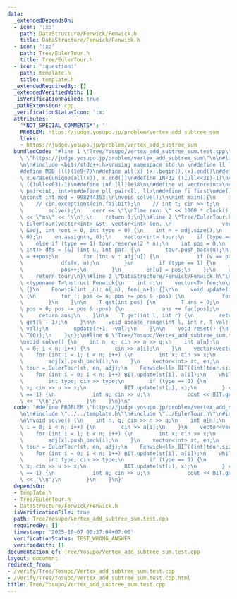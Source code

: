 ```yaml
---
data:
  _extendedDependsOn:
  - icon: ':x:'
    path: DataStructure/Fenwick/Fenwick.h
    title: DataStructure/Fenwick/Fenwick.h
  - icon: ':x:'
    path: Tree/EulerTour.h
    title: Tree/EulerTour.h
  - icon: ':question:'
    path: template.h
    title: template.h
  _extendedRequiredBy: []
  _extendedVerifiedWith: []
  _isVerificationFailed: true
  _pathExtension: cpp
  _verificationStatusIcon: ':x:'
  attributes:
    '*NOT_SPECIAL_COMMENTS*': ''
    PROBLEM: https://judge.yosupo.jp/problem/vertex_add_subtree_sum
    links:
    - https://judge.yosupo.jp/problem/vertex_add_subtree_sum
  bundledCode: "#line 1 \"Tree/Yosupo/Vertex_add_subtree_sum.test.cpp\"\n#define PROBLEM\
    \ \"https://judge.yosupo.jp/problem/vertex_add_subtree_sum\"\n\n#line 2 \"template.h\"\
    \n\n#include <bits/stdc++.h>\nusing namespace std;\n \n#define ll long long\n\
    #define MOD (ll)(1e9+7)\n#define all(x) (x).begin(),(x).end()\n#define unique(x)\
    \ x.erase(unique(all(x)), x.end())\n#define INF32 ((1ull<<31)-1)\n#define INF64\
    \ ((1ull<<63)-1)\n#define inf (ll)1e18\n\n#define vi vector<int>\n#define pii\
    \ pair<int, int>\n#define pll pair<ll, ll>\n#define fi first\n#define se second\n\
    \nconst int mod = 998244353;\n\nvoid solve();\n\nint main(){\n    ios_base::sync_with_stdio(false);cin.tie(NULL);\n\
    \    // cin.exceptions(cin.failbit);\n    // int t; cin >> t;\n    // while(t--)\n\
    \        solve();\n    cerr << \"\\nTime run: \" << 1000 * clock() / CLOCKS_PER_SEC\
    \ << \"ms\" << '\\n';\n    return 0;\n}\n#line 2 \"Tree/EulerTour.h\"\n\nvector<int>\
    \ EulerTour(vector<int> &st, vector<int> &en, \n                vector<vector<int>>\
    \ &adj, int root = 0, int type = 0) {\n    int n = adj.size();\n    st.assign(n,\
    \ 0);\n    en.assign(n, 0);\n    vector<int> tour;\n    if (type == 0) tour.reserve(n);\n\
    \    else if (type == 1) tour.reserve(2 * n);\n    int pos = 0;\n    function<void(int,\
    \ int)> dfs = [&] (int u, int par) {\n        tour.push_back(u);\n        st[u]\
    \ = ++pos;\n        for (int v : adj[u]) {\n            if (v == par) continue;\n\
    \            dfs(v, u);\n        }\n        if (type == 1) {\n            tour.push_back(u);\n\
    \            pos++;\n        }\n        en[u] = pos;\n    };\n    dfs(root, -1);\n\
    \    return tour;\n}\n#line 2 \"DataStructure/Fenwick/Fenwick.h\"\n\ntemplate\
    \ <typename T>\nstruct Fenwick{\n    int n;\n    vector<T> fen;\n\n    Fenwick()\
    \ {}\n    Fenwick(int _n): n(_n), fen(_n+1) {}\n\n    void update(int pos, T val)\
    \ {\n        for (; pos <= n; pos += pos & -pos) {\n            fen[pos] += val;\n\
    \        }\n    }\n\n    T get(int pos) {\n        T ans = 0;\n        for (;\
    \ pos > 0; pos -= pos & -pos) {\n            ans += fen[pos];\n        }\n   \
    \     return ans;\n    }\n\n    T get(int l, int r) {\n        return get(r) -\
    \ get(l - 1);\n    }\n\n    void update_range(int l, int r, T val){\n        update(l,\
    \ val);\n        update(r+1, -val);\n    }\n\n    void reset() {\n        fill(all(fen),\
    \ T(0));\n    }\n};\n#line 6 \"Tree/Yosupo/Vertex_add_subtree_sum.test.cpp\"\n\
    \nvoid solve() {\n    int n, q; cin >> n >> q;\n    int a[n];\n    for (int i\
    \ = 0; i < n; i++) {\n        cin >> a[i];\n    }\n    vector<vector<int>> adj(n);\n\
    \    for (int i = 1; i < n; i++) {\n        int x; cin >> x;\n        adj[i].push_back(x);\n\
    \        adj[x].push_back(i);\n    }\n    vector<int> st, en;\n    vector<int>\
    \ tour = EulerTour(st, en, adj);\n    Fenwick<ll> BIT((int)tour.size() + 1);\n\
    \    for (int i = 0; i < n; i++) BIT.update(st[i], a[i]);\n    while (q--) {\n\
    \        int type; cin >> type;\n        if (type == 0) {\n            int u,\
    \ x; cin >> u >> x;\n            BIT.update(st[u], x);\n        } else if (type\
    \ == 1) {\n            int u; cin >> u;\n            cout << BIT.get(st[u], en[u])\
    \ << '\\n';\n        }\n    }\n}\n"
  code: "#define PROBLEM \"https://judge.yosupo.jp/problem/vertex_add_subtree_sum\"\
    \n\n#include \"../../template.h\"\n#include \"../EulerTour.h\"\n#include \"../../DataStructure/Fenwick/Fenwick.h\"\
    \n\nvoid solve() {\n    int n, q; cin >> n >> q;\n    int a[n];\n    for (int\
    \ i = 0; i < n; i++) {\n        cin >> a[i];\n    }\n    vector<vector<int>> adj(n);\n\
    \    for (int i = 1; i < n; i++) {\n        int x; cin >> x;\n        adj[i].push_back(x);\n\
    \        adj[x].push_back(i);\n    }\n    vector<int> st, en;\n    vector<int>\
    \ tour = EulerTour(st, en, adj);\n    Fenwick<ll> BIT((int)tour.size() + 1);\n\
    \    for (int i = 0; i < n; i++) BIT.update(st[i], a[i]);\n    while (q--) {\n\
    \        int type; cin >> type;\n        if (type == 0) {\n            int u,\
    \ x; cin >> u >> x;\n            BIT.update(st[u], x);\n        } else if (type\
    \ == 1) {\n            int u; cin >> u;\n            cout << BIT.get(st[u], en[u])\
    \ << '\\n';\n        }\n    }\n}"
  dependsOn:
  - template.h
  - Tree/EulerTour.h
  - DataStructure/Fenwick/Fenwick.h
  isVerificationFile: true
  path: Tree/Yosupo/Vertex_add_subtree_sum.test.cpp
  requiredBy: []
  timestamp: '2025-10-07 00:37:04+07:00'
  verificationStatus: TEST_WRONG_ANSWER
  verifiedWith: []
documentation_of: Tree/Yosupo/Vertex_add_subtree_sum.test.cpp
layout: document
redirect_from:
- /verify/Tree/Yosupo/Vertex_add_subtree_sum.test.cpp
- /verify/Tree/Yosupo/Vertex_add_subtree_sum.test.cpp.html
title: Tree/Yosupo/Vertex_add_subtree_sum.test.cpp
---
```

